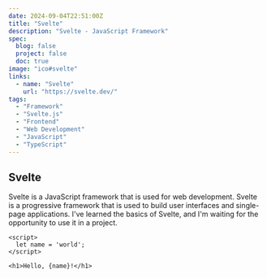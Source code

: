 ```yaml
---
date: 2024-09-04T22:51:00Z
title: "Svelte"
description: "Svelte - JavaScript Framework"
spec:
  blog: false
  project: false
  doc: true
image: "ico#svelte"
links:
  - name: "Svelte"
    url: "https://svelte.dev/"
tags:
  - "Framework"
  - "Svelte.js"
  - "Frontend"
  - "Web Development"
  - "JavaScript"
  - "TypeScript"
---
```


## Svelte

Svelte is a JavaScript framework that is used for web development. Svelte is a progressive framework that is used to build user interfaces and single-page applications. I've learned the basics of Svelte, and I'm waiting for the opportunity to use it in a project.

```svelte
<script>
  let name = 'world';
</script>

<h1>Hello, {name}!</h1>
```
